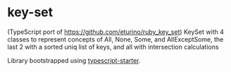 # key-set

(TypeScript port of <https://github.com/eturino/ruby_key_set>) KeySet with 4 classes to represent concepts of All, None, Some, and AllExceptSome, the last 2 with a sorted uniq list of keys, and all with intersection calculations

Library bootstrapped using [typescript-starter](https://github.com/bitjson/typescript-starter).

